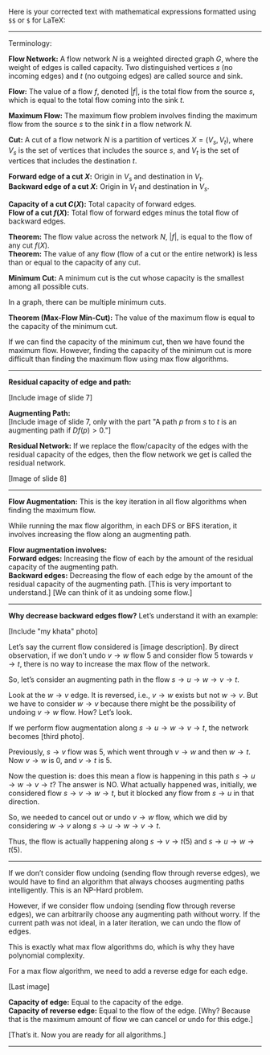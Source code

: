 Here is your corrected text with mathematical expressions formatted using `$$` or `$` for LaTeX:

---

Terminology:

**Flow Network:** A flow network $N$ is a weighted directed graph $G$, where the weight of edges is called capacity. Two distinguished vertices $s$ (no incoming edges) and $t$ (no outgoing edges) are called source and sink.

**Flow:** The value of a flow $f$, denoted $|f|$, is the total flow from the source $s$, which is equal to the total flow coming into the sink $t$.

**Maximum Flow:** The maximum flow problem involves finding the maximum flow from the source $s$ to the sink $t$ in a flow network $N$.

**Cut:** A cut of a flow network $N$ is a partition of vertices $X = (V_s, V_t)$, where $V_s$ is the set of vertices that includes the source $s$, and $V_t$ is the set of vertices that includes the destination $t$.

**Forward edge of a cut $X$:** Origin in $V_s$ and destination in $V_t$.  
**Backward edge of a cut $X$:** Origin in $V_t$ and destination in $V_s$.

**Capacity of a cut $C(X)$:** Total capacity of forward edges.  
**Flow of a cut $f(X)$:** Total flow of forward edges minus the total flow of backward edges.

**Theorem:** The flow value across the network $N$, $|f|$, is equal to the flow of any cut $f(X)$.  
**Theorem:** The value of any flow (flow of a cut or the entire network) is less than or equal to the capacity of any cut.

**Minimum Cut:** A minimum cut is the cut whose capacity is the smallest among all possible cuts.  

In a graph, there can be multiple minimum cuts.

**Theorem (Max-Flow Min-Cut):** The value of the maximum flow is equal to the capacity of the minimum cut.

If we can find the capacity of the minimum cut, then we have found the maximum flow. However, finding the capacity of the minimum cut is more difficult than finding the maximum flow using max flow algorithms.

---

**Residual capacity of edge and path:**

[Include image of slide 7]

**Augmenting Path:**  
[Include image of slide 7, only with the part "A path $p$ from $s$ to $t$ is an augmenting path if $Df(p) > 0$."]

**Residual Network:** If we replace the flow/capacity of the edges with the residual capacity of the edges, then the flow network we get is called the residual network.

[Image of slide 8]

---

**Flow Augmentation:** This is the key iteration in all flow algorithms when finding the maximum flow.

While running the max flow algorithm, in each DFS or BFS iteration, it involves increasing the flow along an augmenting path.  

**Flow augmentation involves:**  
**Forward edges:** Increasing the flow of each by the amount of the residual capacity of the augmenting path.  
**Backward edges:** Decreasing the flow of each edge by the amount of the residual capacity of the augmenting path. [This is very important to understand.] [We can think of it as undoing some flow.]

---

**Why decrease backward edges flow?** Let’s understand it with an example:  

[Include "my khata" photo]  

Let’s say the current flow considered is [image description]. By direct observation, if we don't undo $v \to w$ flow $5$ and consider flow $5$ towards $v \to t$, there is no way to increase the max flow of the network.

So, let’s consider an augmenting path in the flow $s \to u \to w \to v \to t$.  

Look at the $w \to v$ edge. It is reversed, i.e., $v \to w$ exists but not $w \to v$. But we have to consider $w \to v$ because there might be the possibility of undoing $v \to w$ flow. How? Let’s look.

If we perform flow augmentation along $s \to u \to w \to v \to t$, the network becomes [third photo].

Previously, $s \to v$ flow was $5$, which went through $v \to w$ and then $w \to t$. Now $v \to w$ is $0$, and $v \to t$ is $5$.

Now the question is: does this mean a flow is happening in this path $s \to u \to w \to v \to t$? The answer is NO. What actually happened was, initially, we considered flow $s \to v \to w \to t$, but it blocked any flow from $s \to u$ in that direction.  

So, we needed to cancel out or undo $v \to w$ flow, which we did by considering $w \to v$ along $s \to u \to w \to v \to t$.  

Thus, the flow is actually happening along $s \to v \to t (5)$ and $s \to u \to w \to t (5)$.

---

If we don’t consider flow undoing (sending flow through reverse edges), we would have to find an algorithm that always chooses augmenting paths intelligently. This is an NP-Hard problem.

However, if we consider flow undoing (sending flow through reverse edges), we can arbitrarily choose any augmenting path without worry. If the current path was not ideal, in a later iteration, we can undo the flow of edges.

This is exactly what max flow algorithms do, which is why they have polynomial complexity.

For a max flow algorithm, we need to add a reverse edge for each edge.

[Last image]

**Capacity of edge:** Equal to the capacity of the edge.  
**Capacity of reverse edge:** Equal to the flow of the edge. [Why? Because that is the maximum amount of flow we can cancel or undo for this edge.]

[That’s it. Now you are ready for all algorithms.]

---
